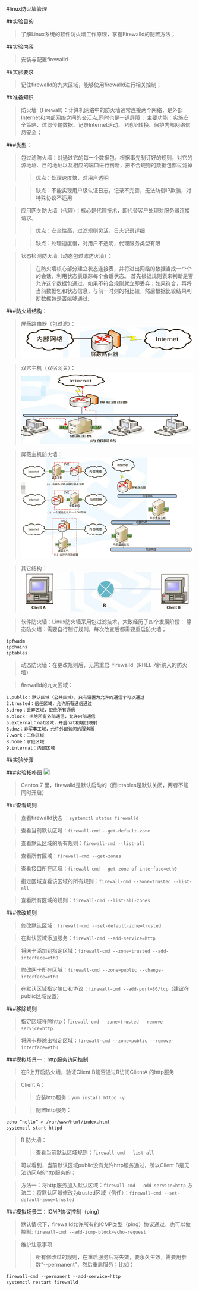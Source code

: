 #linux防火墙管理

##实验目的
>了解Linux系统的软件防火墙工作原理，掌握Firewalld的配置方法；

##实验内容
>安装与配置firewalld

##实验要求
 >记住firewalld的九大区域，能够使用firewalld进行相关控制；

##准备知识
>防火墙（Firewall）：计算机网络中的防火墙通常连接两个网络，是外部Internet和内部网络之间的交汇点,同时也是一道屏障；
>主要功能：实施安全策略、过滤传输数据、记录Internet活动、IP地址转换、保护内部网络信息安全；

###类型：
>包过滤防火墙：对通过它的每一个数据包，根据事先制订好的规则，对它的源地址、目的地址以及相应的端口进行判断，把不合规则的数据包都过滤掉 
>>优点：处理速度快，对用户透明

>>缺点：不能实现用户级认证日志，记录不完善，无法防御IP欺骗，对特殊协议不适用

>应用网关防火墙（代理）：核心是代理技术，即代替客户处理对服务器连接请求。
>>优点：安全性高，过滤规则灵活，日志记录详细

>>缺点：处理速度慢，对用户不透明，代理服务类型有限

>状态检测防火墙（动态包过滤防火墙）：
>>在防火墙核心部分建立状态连接表，并将进出网络的数据当成一个个的会话，利用状态表跟踪每个会话状态。
>>首先根据规则表来判断是否允许这个数据包通过，如果不符合规则就立即丢弃；如果符合，再将当前数据包和状态信息，与前一时刻的相比较，然后根据比较结果判断数据包是否能够通过;

###防火墙结构：
>屏蔽路由器（包过滤）：
![image](https://github.com/Becky-nuo/git-test/blob/master/images/firewall/001.png)


>双穴主机（双宿网关）：
![image](https://github.com/Becky-nuo/git-test/blob/master/images/firewall/003.png)

>屏蔽主机防火墙：
![image](https://github.com/Becky-nuo/git-test/blob/master/images/firewall/004.png)


>其它结构：
![image](https://github.com/Becky-nuo/git-test/blob/master/images/firewall/005.png)


>软件防火墙：Linux防火墙采用包过滤技术，大致经历了四个发展阶段：
>静态防火墙：需要自行制订规则，每次改变后都需要重启防火墙；
```
ipfwadm	
ipchains	
iptables
```
>动态防火墙：在更改规则后，无需重启: firewalld（RHEL 7新纳入的防火墙）

>firewalld的九大区域：
```
1.public：默认区域（公共区域），只有设置为允许的通信才可以通过
2.trusted：信任区域，允许所有通信通过
3.drop：丢弃区域，拒绝所有通信
4.block：拒绝所有外部通信，允许内部通信
5.external：nat区域，开启nat和端口映射
6.dmz：非军事工域，允许外部访问的服务器
7.work：工作区域
8.home：家庭区域
9.internal：内部区域
```

##实验步骤

###实验拓扑图
![](http://images/firewall/005.png)
	
>Centos 7 里，firewalld是默认启动的（而iptables是默认关闭，两者不能同时开启）

###查看规则
>查看firewalld状态 ：`systemctl status firewalld`

>查看当前默认区域：`firewall-cmd --get-default-zone`

>查看默认区域的所有规则：`firewall-cmd --list-all`

>查看所有区域：`firewall-cmd --get-zones`

>查看接口所在区域：`firewall-cmd --get-zone-of-interface=eth0`

>指定区域查看该区域的所有规则：`firewall-cmd --zone=trusted --list-all`

>查看所有区域的规则：`firewall-cmd --list-all-zones`

###修改规则
>修改默认区域：`firewall-cmd --set-default-zone=trusted`

>在默认区域添加服务：`firewall-cmd --add-service=http`

>将网卡添加到指定区域：`firewall-cmd --zone=trusted --add-interface=eth0`

>修改网卡所在区域：`firewall-cmd --zone=public --change-interface=eth0`

>在默认区域指定端口和协议：`firewall-cmd --add-port=80/tcp`（建议在public区域设置）


###移除规则
>指定区域移除http：`firewall-cmd --zone=trusted --remove-service=http`

>将网卡移除出指定区域：`firewall-cmd --zone=public --remove-interface=eth0`

###模拟场景一：http服务访问控制
>在R上开启防火墙，验证Client B能否通过R访问ClientA 的http服务

>Client A：
>>安装http服务：`yum install httpd -y`

>>配置http服务：
```
echo “hello” > /var/www/html/index.html  
systemctl start httpd
```

>R 防火墙：
>>查看当前默认区域规则：`firewall-cmd --list-all`

>可以看到，当前默认区域public没有允许http服务通过，所以Client B是无法访问A的http服务的；

>方法一：将http服务加入默认区域：`firewall-cmd --add-service=http`
>方法二：将默认区域修改为trusted区域（信任）：`firewall-cmd --set-default-zone=trusted`

###模拟场景二：ICMP协议控制（ping）
>默认情况下，firewalld允许所有的ICMP类型（ping）协议通过，也可以做控制:
`firewall-cmd --add-icmp-block=echo-request`

>维护注意事项：
>>所有修改过的规则，在重启服务后将失效，要永久生效，需要用参数“--permanent”，然后重启服务；比如：
```
firewall-cmd --permanent --add-service=http
systemctl restart firewalld
```
